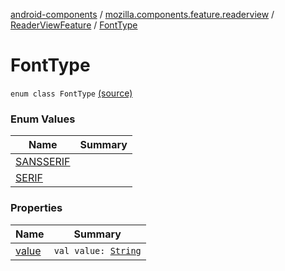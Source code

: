 [android-components](../../../index.md) / [mozilla.components.feature.readerview](../../index.md) / [ReaderViewFeature](../index.md) / [FontType](./index.md)

# FontType

`enum class FontType` [(source)](https://github.com/mozilla-mobile/android-components/blob/master/components/feature/readerview/src/main/java/mozilla/components/feature/readerview/ReaderViewFeature.kt#L77)

### Enum Values

| Name | Summary |
|---|---|
| [SANSSERIF](-s-a-n-s-s-e-r-i-f.md) |  |
| [SERIF](-s-e-r-i-f.md) |  |

### Properties

| Name | Summary |
|---|---|
| [value](value.md) | `val value: `[`String`](https://kotlinlang.org/api/latest/jvm/stdlib/kotlin/-string/index.html) |
